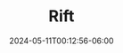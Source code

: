 ---
title: "Rift"
date: 2024-05-11T00:12:56-06:00
tags: ["skies", "canada", "alberta", "calgary", "lights", "aurora"]
location: "Somewhere outside of Calgary"
imageUrl: "https://live.staticflickr.com/65535/53714262350_2e66d935fb_o.jpg"
width: 4310
height: 2870
---